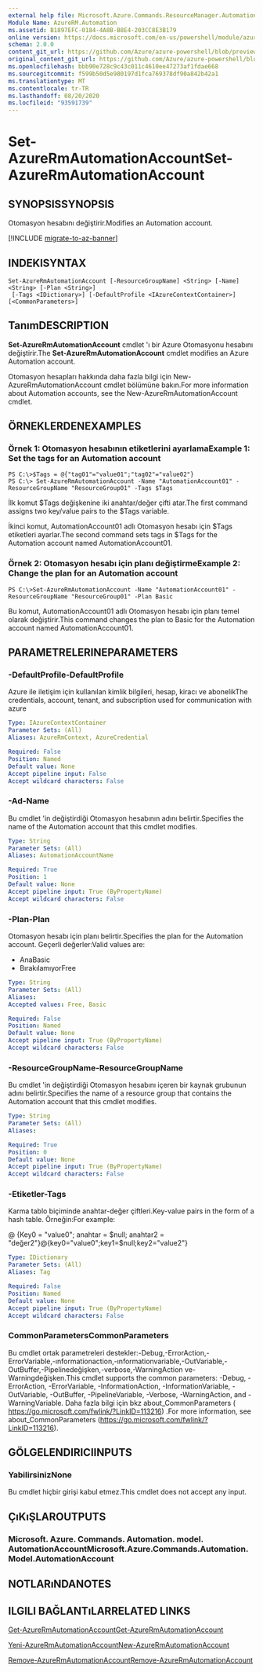 ```yaml
---
external help file: Microsoft.Azure.Commands.ResourceManager.Automation.dll-Help.xml
Module Name: AzureRM.Automation
ms.assetid: B1897EFC-0184-4A8B-B8E4-203CC8E3B179
online version: https://docs.microsoft.com/en-us/powershell/module/azurerm.automation/set-azurermautomationaccount
schema: 2.0.0
content_git_url: https://github.com/Azure/azure-powershell/blob/preview/src/ResourceManager/Automation/Commands.Automation/help/Set-AzureRmAutomationAccount.md
original_content_git_url: https://github.com/Azure/azure-powershell/blob/preview/src/ResourceManager/Automation/Commands.Automation/help/Set-AzureRmAutomationAccount.md
ms.openlocfilehash: bbb90e728c9c43c011c4610ee47273af1fdae668
ms.sourcegitcommit: f599b50d5e980197d1fca769378df90a842b42a1
ms.translationtype: MT
ms.contentlocale: tr-TR
ms.lasthandoff: 08/20/2020
ms.locfileid: "93591739"
---
```

# <span data-ttu-id="caf68-101">Set-AzureRmAutomationAccount</span><span class="sxs-lookup"><span data-stu-id="caf68-101">Set-AzureRmAutomationAccount</span></span>

## <span data-ttu-id="caf68-102">SYNOPSIS</span><span class="sxs-lookup"><span data-stu-id="caf68-102">SYNOPSIS</span></span>
<span data-ttu-id="caf68-103">Otomasyon hesabını değiştirir.</span><span class="sxs-lookup"><span data-stu-id="caf68-103">Modifies an Automation account.</span></span>

[!INCLUDE [migrate-to-az-banner](../../includes/migrate-to-az-banner.md)]

## <span data-ttu-id="caf68-104">INDEKI</span><span class="sxs-lookup"><span data-stu-id="caf68-104">SYNTAX</span></span>

```
Set-AzureRmAutomationAccount [-ResourceGroupName] <String> [-Name] <String> [-Plan <String>]
 [-Tags <IDictionary>] [-DefaultProfile <IAzureContextContainer>] [<CommonParameters>]
```

## <span data-ttu-id="caf68-105">Tanım</span><span class="sxs-lookup"><span data-stu-id="caf68-105">DESCRIPTION</span></span>
<span data-ttu-id="caf68-106">**Set-AzureRmAutomationAccount** cmdlet 'ı bir Azure Otomasyonu hesabını değiştirir.</span><span class="sxs-lookup"><span data-stu-id="caf68-106">The **Set-AzureRmAutomationAccount** cmdlet modifies an Azure Automation account.</span></span>

<span data-ttu-id="caf68-107">Otomasyon hesapları hakkında daha fazla bilgi için New-AzureRmAutomationAccount cmdlet bölümüne bakın.</span><span class="sxs-lookup"><span data-stu-id="caf68-107">For more information about Automation accounts, see the New-AzureRmAutomationAccount cmdlet.</span></span>

## <span data-ttu-id="caf68-108">ÖRNEKLERDEN</span><span class="sxs-lookup"><span data-stu-id="caf68-108">EXAMPLES</span></span>

### <span data-ttu-id="caf68-109">Örnek 1: Otomasyon hesabının etiketlerini ayarlama</span><span class="sxs-lookup"><span data-stu-id="caf68-109">Example 1: Set the tags for an Automation account</span></span>
```
PS C:\>$Tags = @{"tag01"="value01";"tag02"="value02"}
PS C:\> Set-AzureRmAutomationAccount -Name "AutomationAccount01" -ResourceGroupName "ResourceGroup01" -Tags $Tags
```

<span data-ttu-id="caf68-110">İlk komut $Tags değişkenine iki anahtar/değer çifti atar.</span><span class="sxs-lookup"><span data-stu-id="caf68-110">The first command assigns two key/value pairs to the $Tags variable.</span></span>

<span data-ttu-id="caf68-111">İkinci komut, AutomationAccount01 adlı Otomasyon hesabı için $Tags etiketleri ayarlar.</span><span class="sxs-lookup"><span data-stu-id="caf68-111">The second command sets tags in $Tags for the Automation account named AutomationAccount01.</span></span>

### <span data-ttu-id="caf68-112">Örnek 2: Otomasyon hesabı için planı değiştirme</span><span class="sxs-lookup"><span data-stu-id="caf68-112">Example 2: Change the plan for an Automation account</span></span>
```
PS C:\>Set-AzureRmAutomationAccount -Name "AutomationAccount01" -ResourceGroupName "ResourceGroup01" -Plan Basic
```

<span data-ttu-id="caf68-113">Bu komut, AutomationAccount01 adlı Otomasyon hesabı için planı temel olarak değiştirir.</span><span class="sxs-lookup"><span data-stu-id="caf68-113">This command changes the plan to Basic for the Automation account named AutomationAccount01.</span></span>

## <span data-ttu-id="caf68-114">PARAMETRELERINE</span><span class="sxs-lookup"><span data-stu-id="caf68-114">PARAMETERS</span></span>

### <span data-ttu-id="caf68-115">-DefaultProfile</span><span class="sxs-lookup"><span data-stu-id="caf68-115">-DefaultProfile</span></span>
<span data-ttu-id="caf68-116">Azure ile iletişim için kullanılan kimlik bilgileri, hesap, kiracı ve abonelik</span><span class="sxs-lookup"><span data-stu-id="caf68-116">The credentials, account, tenant, and subscription used for communication with azure</span></span>

```yaml
Type: IAzureContextContainer
Parameter Sets: (All)
Aliases: AzureRmContext, AzureCredential

Required: False
Position: Named
Default value: None
Accept pipeline input: False
Accept wildcard characters: False
```

### <span data-ttu-id="caf68-117">-Ad</span><span class="sxs-lookup"><span data-stu-id="caf68-117">-Name</span></span>
<span data-ttu-id="caf68-118">Bu cmdlet 'in değiştirdiği Otomasyon hesabının adını belirtir.</span><span class="sxs-lookup"><span data-stu-id="caf68-118">Specifies the name of the Automation account that this cmdlet modifies.</span></span>

```yaml
Type: String
Parameter Sets: (All)
Aliases: AutomationAccountName

Required: True
Position: 1
Default value: None
Accept pipeline input: True (ByPropertyName)
Accept wildcard characters: False
```

### <span data-ttu-id="caf68-119">-Plan</span><span class="sxs-lookup"><span data-stu-id="caf68-119">-Plan</span></span>
<span data-ttu-id="caf68-120">Otomasyon hesabı için planı belirtir.</span><span class="sxs-lookup"><span data-stu-id="caf68-120">Specifies the plan for the Automation account.</span></span>
<span data-ttu-id="caf68-121">Geçerli değerler:</span><span class="sxs-lookup"><span data-stu-id="caf68-121">Valid values are:</span></span>

- <span data-ttu-id="caf68-122">Ana</span><span class="sxs-lookup"><span data-stu-id="caf68-122">Basic</span></span>
- <span data-ttu-id="caf68-123">Bırakılamıyor</span><span class="sxs-lookup"><span data-stu-id="caf68-123">Free</span></span>

```yaml
Type: String
Parameter Sets: (All)
Aliases: 
Accepted values: Free, Basic

Required: False
Position: Named
Default value: None
Accept pipeline input: True (ByPropertyName)
Accept wildcard characters: False
```

### <span data-ttu-id="caf68-124">-ResourceGroupName</span><span class="sxs-lookup"><span data-stu-id="caf68-124">-ResourceGroupName</span></span>
<span data-ttu-id="caf68-125">Bu cmdlet 'in değiştirdiği Otomasyon hesabını içeren bir kaynak grubunun adını belirtir.</span><span class="sxs-lookup"><span data-stu-id="caf68-125">Specifies the name of a resource group that contains the Automation account that this cmdlet modifies.</span></span>

```yaml
Type: String
Parameter Sets: (All)
Aliases: 

Required: True
Position: 0
Default value: None
Accept pipeline input: True (ByPropertyName)
Accept wildcard characters: False
```

### <span data-ttu-id="caf68-126">-Etiketler</span><span class="sxs-lookup"><span data-stu-id="caf68-126">-Tags</span></span>
<span data-ttu-id="caf68-127">Karma tablo biçiminde anahtar-değer çiftleri.</span><span class="sxs-lookup"><span data-stu-id="caf68-127">Key-value pairs in the form of a hash table.</span></span> <span data-ttu-id="caf68-128">Örneğin:</span><span class="sxs-lookup"><span data-stu-id="caf68-128">For example:</span></span>

<span data-ttu-id="caf68-129">@ {Key0 = "value0"; anahtar = $null; anahtar2 = "değer2"}</span><span class="sxs-lookup"><span data-stu-id="caf68-129">@{key0="value0";key1=$null;key2="value2"}</span></span>

```yaml
Type: IDictionary
Parameter Sets: (All)
Aliases: Tag

Required: False
Position: Named
Default value: None
Accept pipeline input: True (ByPropertyName)
Accept wildcard characters: False
```

### <span data-ttu-id="caf68-130">CommonParameters</span><span class="sxs-lookup"><span data-stu-id="caf68-130">CommonParameters</span></span>
<span data-ttu-id="caf68-131">Bu cmdlet ortak parametreleri destekler:-Debug,-ErrorAction,-ErrorVariable,-ınformationaction,-ınformationvariable,-OutVariable,-OutBuffer,-Pipelinedeğişken,-verbose,-WarningAction ve-Warningdeğişken.</span><span class="sxs-lookup"><span data-stu-id="caf68-131">This cmdlet supports the common parameters: -Debug, -ErrorAction, -ErrorVariable, -InformationAction, -InformationVariable, -OutVariable, -OutBuffer, -PipelineVariable, -Verbose, -WarningAction, and -WarningVariable.</span></span> <span data-ttu-id="caf68-132">Daha fazla bilgi için bkz about_CommonParameters ( https://go.microsoft.com/fwlink/?LinkID=113216) .</span><span class="sxs-lookup"><span data-stu-id="caf68-132">For more information, see about_CommonParameters (https://go.microsoft.com/fwlink/?LinkID=113216).</span></span>

## <span data-ttu-id="caf68-133">GÖLGELENDIRICI</span><span class="sxs-lookup"><span data-stu-id="caf68-133">INPUTS</span></span>

### <span data-ttu-id="caf68-134">Yabilirsiniz</span><span class="sxs-lookup"><span data-stu-id="caf68-134">None</span></span>
<span data-ttu-id="caf68-135">Bu cmdlet hiçbir girişi kabul etmez.</span><span class="sxs-lookup"><span data-stu-id="caf68-135">This cmdlet does not accept any input.</span></span>

## <span data-ttu-id="caf68-136">ÇıKıŞLAR</span><span class="sxs-lookup"><span data-stu-id="caf68-136">OUTPUTS</span></span>

### <span data-ttu-id="caf68-137">Microsoft. Azure. Commands. Automation. model. AutomationAccount</span><span class="sxs-lookup"><span data-stu-id="caf68-137">Microsoft.Azure.Commands.Automation.Model.AutomationAccount</span></span>

## <span data-ttu-id="caf68-138">NOTLARıNDA</span><span class="sxs-lookup"><span data-stu-id="caf68-138">NOTES</span></span>

## <span data-ttu-id="caf68-139">ILGILI BAĞLANTıLAR</span><span class="sxs-lookup"><span data-stu-id="caf68-139">RELATED LINKS</span></span>

[<span data-ttu-id="caf68-140">Get-AzureRmAutomationAccount</span><span class="sxs-lookup"><span data-stu-id="caf68-140">Get-AzureRmAutomationAccount</span></span>](./Get-AzureRmAutomationAccount.md)

[<span data-ttu-id="caf68-141">Yeni-AzureRmAutomationAccount</span><span class="sxs-lookup"><span data-stu-id="caf68-141">New-AzureRmAutomationAccount</span></span>](./New-AzureRmAutomationAccount.md)

[<span data-ttu-id="caf68-142">Remove-AzureRmAutomationAccount</span><span class="sxs-lookup"><span data-stu-id="caf68-142">Remove-AzureRmAutomationAccount</span></span>](./Remove-AzureRmAutomationAccount.md)
